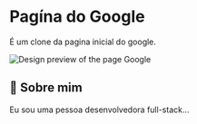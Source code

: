 
# Pagína do Google

É um clone da pagina inicial do google.

![Design preview of the page Google](./page.png)

## 🚀 Sobre mim
Eu sou uma pessoa desenvolvedora full-stack...

